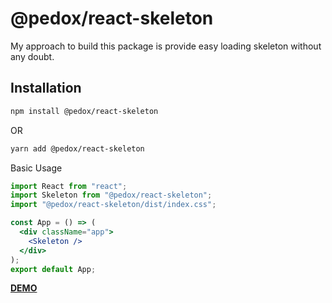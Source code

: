 # @pedox/react-skeleton

My approach to build this package is provide easy loading skeleton without any doubt.

## Installation</h1>

```bash
npm install @pedox/react-skeleton
```

OR

```bash
yarn add @pedox/react-skeleton
```

Basic Usage

```jsx
import React from "react";
import Skeleton from "@pedox/react-skeleton";
import "@pedox/react-skeleton/dist/index.css";

const App = () => (
  <div className="app">
    <Skeleton />
  </div>
);
export default App;
```

[**DEMO**](http://pedox.github.com/react-skeleton)
